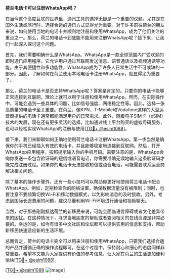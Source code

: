 **荷兰电话卡可以注册WhatsApp吗？**

在当今这个高度互联的世界里，通讯工具的选择无疑是一个重要的议题。尤其是在国外生活或旅行时，选择合适的通讯方式显得尤为重要。对于许多前往荷兰的朋友来说，如何使用当地的电话卡并顺利地注册和使用WhatsApp，成为了他们关注的重点之一。那么，荷兰的电话卡到底能不能用来注册WhatsApp呢？接下来，让我们一起深入探讨这个问题。

首先，我们需要明确什么是WhatsApp。WhatsApp是一款全球范围内广受欢迎的即时通讯应用程序，它允许用户通过互联网发送消息、语音通话以及视频通话等功能。由于其便捷性和多功能性，WhatsApp成为了许多人日常生活中不可或缺的一部分。因此，了解如何在荷兰使用本地电话卡注册WhatsApp，就显得尤为重要了。

那么，荷兰的电话卡是否支持WhatsApp呢？答案是肯定的。只要你的电话卡能够正常连接到互联网，理论上就可以用于注册和使用WhatsApp。然而，在实际操作中，可能会遇到一些具体的问题，比如信号强度、网络稳定性等。因此，选择一张高质量的电话卡至关重要。在荷兰，像KPN、T-Mobile和Vodafone这样的大型运营商提供的电话卡通常都能满足用户的日常需求。此外，随着电子SIM卡（eSIM）技术的发展，现在还有更多灵活的选择，比如通过线上平台购买的虚拟号码服务，也可以轻松实现WhatsApp的注册与使用[[TG💪+ @esim1088](https://t.me/s/esim1088)]。

接下来，我们来聊聊如何正确地使用荷兰电话卡注册WhatsApp。第一步当然是确保你的手机已经插入有效的电话卡，并且能够稳定地连接到互联网。然后，打开WhatsApp应用程序，按照提示输入你的手机号码。需要注意的是，WhatsApp会向你发送一条包含验证码的短信或语音电话，你需要准确无误地输入这条验证码才能完成注册过程。如果你的电话卡无法接收短信或语音电话，可能需要联系运营商解决相关问题。

除了基本的操作步骤外，还有一些小技巧可以帮助你更好地使用荷兰电话卡配合WhatsApp。例如，定期检查你的网络设置，确保数据流量没有被限制；同时，也要注意不要频繁切换Wi-Fi和移动数据模式，以免影响消息的及时接收。另外，考虑到国际长途费用的问题，建议尽量利用Wi-Fi环境进行通话和视频聊天。

当然，对于那些刚刚抵达荷兰的新移民来说，可能会面临语言障碍或者文化差异带来的困扰。在这种情况下，寻求当地朋友的帮助或者查阅相关的在线资源是非常必要的。幸运的是，如今有很多中文社区和论坛都可以提供实用的信息和支持，帮助新移民快速适应新的生活环境。

总而言之，荷兰的电话卡完全可以用来注册和使用WhatsApp，只要我们选择合适的产品并遵循正确的操作流程即可。在这个过程中，保持耐心和细心的态度同样非常重要。希望本文能为大家提供有价值的参考信息，让大家在荷兰的生活更加便利愉快[[TG💪+ @esim1088](https://t.me/s/esim1088)]。

[[TG💪+ @esim1088](https://t.me/s/esim1088) ![Image](https://i.postimg.cc/4NQfJmqS/Snipaste-2025-05-13-00-14-12.png)]